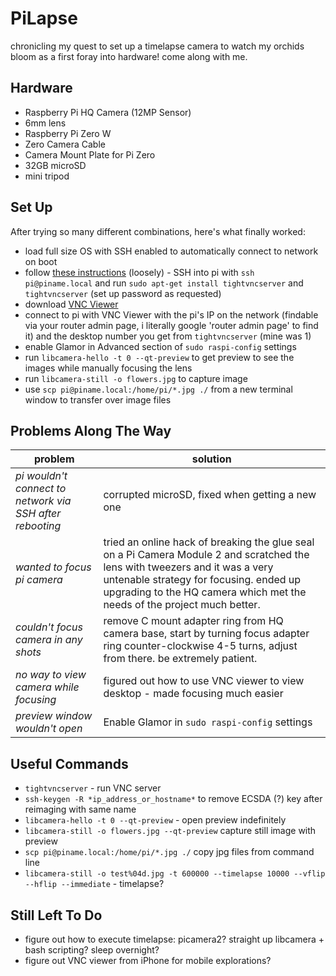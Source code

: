 # PiLapse
chronicling my quest to set up a timelapse camera to watch my orchids bloom as a first foray into hardware! come along with me. 

## Hardware
 * Raspberry Pi HQ Camera (12MP Sensor)
 * 6mm lens
 * Raspberry Pi Zero W
 * Zero Camera Cable 
 * Camera Mount Plate for Pi Zero 
 * 32GB microSD
 * mini tripod

## Set Up
After trying so many different combinations, here's what finally worked: 
  * load full size OS with SSH enabled to automatically connect to network on boot
  * follow [these instructions](https://www.instructables.com/How-to-Use-Ios-Devices-As-a-Monitor-of-Raspberry-P/) (loosely) - SSH into pi with `ssh pi@piname.local` and run `sudo apt-get install tightvncserver` and `tightvncserver` (set up password as requested)
  * download [VNC Viewer](https://www.realvnc.com/en/connect/download/vnc/macos/)
  * connect to pi with VNC Viewer with the pi's IP on the network (findable via your router admin page, i literally google 'router admin page' to find it) and the desktop number you get from `tightvncserver` (mine was 1) 
  * enable Glamor in Advanced section of `sudo raspi-config` settings
  * run `libcamera-hello -t 0 --qt-preview` to get preview to see the images while manually focusing the lens
  * run `libcamera-still -o flowers.jpg` to capture image
  * use `scp pi@piname.local:/home/pi/*.jpg ./` from a new terminal window to transfer over image files

## Problems Along The Way
| problem | solution |
|------- | ----------|
| *pi wouldn't connect to network via SSH after rebooting* | corrupted microSD, fixed when getting a new one |
| *wanted to focus pi camera* | tried an online hack of breaking the glue seal on a Pi Camera Module 2 and scratched the lens with tweezers and it was a very untenable strategy for focusing. ended up upgrading to the HQ camera which met the needs of the project much better. |
|*couldn't focus camera in any shots* | remove C mount adapter ring from HQ camera base, start by turning focus adapter ring counter-clockwise 4-5 turns, adjust from there. be extremely patient. |
|*no way to view camera while focusing* | figured out how to use VNC viewer to view desktop - made focusing much easier |
|*preview window wouldn't open* |  Enable Glamor in `sudo raspi-config` settings |

## Useful Commands

 * `tightvncserver` - run VNC server
 * `ssh-keygen -R *ip_address_or_hostname*` to remove ECSDA (?) key after reimaging with same name
 * `libcamera-hello -t 0 --qt-preview` - open preview indefinitely 
 * `libcamera-still -o flowers.jpg --qt-preview` capture still image with preview
 * `scp pi@piname.local:/home/pi/*.jpg ./` copy jpg files from command line
 * `libcamera-still -o test%04d.jpg -t 600000 --timelapse 10000 --vflip --hflip --immediate` - timelapse?

## Still Left To Do
 * figure out how to execute timelapse: picamera2? straight up libcamera + bash scripting? sleep overnight? 
 * figure out VNC viewer from iPhone for mobile explorations?
